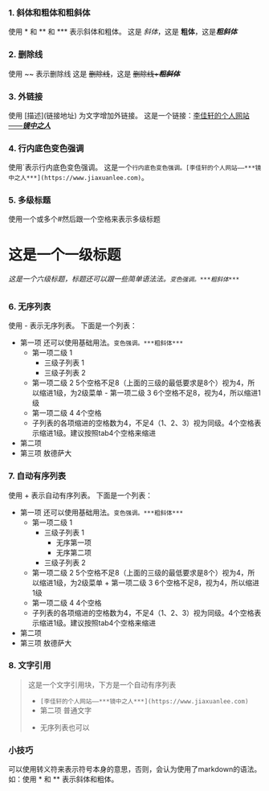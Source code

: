 ### 1. 斜体和粗体和粗斜体
使用 \* 和 \*\* 和 \*\*\* 表示斜体和粗体。
这是 *斜体*，这是 **粗体**，这是***粗斜体***

### 2. 删除线
使用 \~\~ 表示删除线
这是 ~~删除线~~，这是 ~~删除线+***粗斜体***~~

### 3. 外链接
使用 \[描述](链接地址) 为文字增加外链接。
这是一个链接：[李佳轩的个人网站——***镜中之人***](https://www.jiaxuanlee.com)

### 4. 行内底色变色强调
使用\`表示行内底色变色强调。
这是一个`行内底色变色强调。[李佳轩的个人网站——***镜中之人***](https://www.jiaxuanlee.com)`。

### 5. 多级标题
使用一个或多个#然后跟一个空格来表示多级标题

# 这是一个一级标题
###### 这是一个六级标题，标题还可以跟一些简单语法法。`变色强调。***粗斜体***`

### 6. 无序列表
使用 \- 表示无序列表。
下面是一个列表：
- 第一项 还可以使用基础用法。`变色强调。***粗斜体***`
    - 第一项二级 1
        - 三级子列表 1
        - 三级子列表 2
     - 第一项二级 2 5个空格不足8（上面的三级的最低要求是8个）视为4，所以缩进1级，为2级菜单
      - 第一项二级 3 6个空格不足8，视为4，所以缩进1级
    - 第一项二级 4 4个空格
    - 子列表的各项缩进的空格数为4，不足4（1、2、3）视为同级。4个空格表示缩进1级。建议按照tab4个空格来缩进
- 第二项
- 第三项
敖德萨大

### 7. 自动有序列表
使用 \+ 表示自动有序列表。
下面是一个列表：
+ 第一项 还可以使用基础用法。`变色强调。***粗斜体***`
    + 第一项二级 1
        + 三级子列表 1
            - 无序第一项
            - 无序第二项
        + 三级子列表 2
     + 第一项二级 2 5个空格不足8（上面的三级的最低要求是8个）视为4，所以缩进1级，为2级菜单
      + 第一项二级 3 6个空格不足8，视为4，所以缩进1级
    + 第一项二级 4 4个空格
    + 子列表的各项缩进的空格数为4，不足4（1、2、3）视为同级。4个空格表示缩进1级。建议按照tab4个空格来缩进
+ 第二项
+ 第三项
敖德萨大

### 8. 文字引用
> 这是一个文字引用块，下方是一个自动有序列表
> + `[李佳轩的个人网站——***镜中之人***](https://www.jiaxuanlee.com)`
> + 第二项
> 普通文字
> - 无序列表也可以

### 小技巧
可以使用转义符来表示符号本身的意思，否则，会认为使用了markdown的语法。
如：使用 \* 和 \*\* 表示斜体和粗体。
